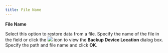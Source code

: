 ```yaml
---
title: File Name
---
```



**File Name**


Select this option to restore data from a file. Specify the name of  the file in the field or click the ![]({{site.utl_baseurl}}/img/utility_browse_button.gif) icon to view the **Backup Device Location** dialog box. Specify  the path and file name and click **OK**.
